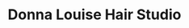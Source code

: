 ---
title: "Donna Louise Hair Studio"
url: /blackburn/donna-louise-hair-studio/
shop: hairdresser
---